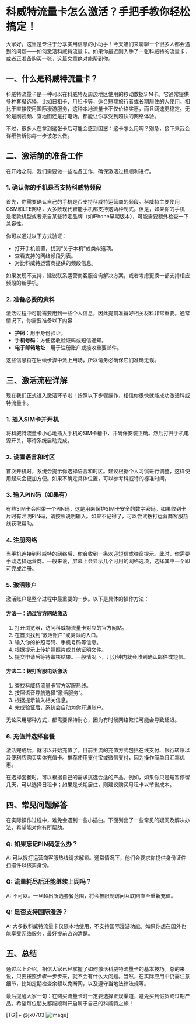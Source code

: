 # 科威特流量卡怎么激活？手把手教你轻松搞定！

大家好，这里是专注于分享实用信息的小助手！今天咱们来聊聊一个很多人都会遇到的问题——如何激活科威特流量卡。如果你最近刚入手了一张科威特的流量卡，或者正准备购买一张，这篇文章绝对能帮到你。

## 一、什么是科威特流量卡？

科威特流量卡是一种可以在科威特及周边地区使用的移动数据SIM卡。它通常提供多种套餐选择，比如日租卡、月租卡等，适合短期旅行者或长期居住的人使用。相比于直接使用国际漫游服务，这种本地流量卡不仅价格实惠，而且网速更稳定。无论是刷视频、查地图还是打电话，都能让你享受到超快的网络体验。

不过，很多人在拿到这张卡后可能会感到困惑：这卡怎么用啊？别急，接下来我会详细告诉你每一步该怎么做。

## 二、激活前的准备工作

在开始之前，我们需要做一些准备工作，确保激活过程顺利进行。

### 1. 确认你的手机是否支持科威特频段

首先，你需要确认自己的手机是否支持科威特运营商的频段。科威特主要使用GSM和LTE网络，大多数现代智能手机都支持这两种制式。但是，如果你的手机是老款机型或者来自某些特定品牌（如iPhone早期版本），可能需要额外检查一下兼容性。

你可以通过以下方式验证：
- 打开手机设置，找到“关于本机”或类似选项。
- 查看支持的网络频段列表。
- 对比科威特运营商提供的频段信息。

如果发现不支持，建议联系运营商客服咨询解决方案，或者考虑更换一部支持相应频段的新手机。

### 2. 准备必要的资料

激活过程中可能需要用到一些个人信息，因此提前准备好相关材料非常重要。通常情况下，你需要准备以下内容：

- **护照**：用于身份验证。
- **手机号码**：方便接收验证码或短信通知。
- **电子邮箱地址**：用于注册账户或接收重要邮件。

这些信息将在后续步骤中派上用场，所以请务必确保它们准确无误。

## 三、激活流程详解

现在我们正式进入激活环节啦！按照以下步骤操作，相信你很快就能成功激活科威特流量卡。

### 1. 插入SIM卡并开机

将科威特流量卡小心地插入手机的SIM卡槽中，并确保安装正确。然后打开手机电源开关，等待系统启动完成。

### 2. 设置语言和时区

首次开机时，系统会提示你选择语言和时区。建议根据个人习惯进行调整，这样使用起来会更加方便。如果不确定具体位置，可以参考科威特的标准时间。

### 3. 输入PIN码（如果有）

有些SIM卡会附带一个PIN码，这是用来保护SIM卡安全的数字密码。如果收到卡片时有注明PIN码，请按照说明输入。如果不记得了，可以尝试拨打运营商客服热线获取帮助。

### 4. 注册网络

当手机连接到科威特的网络后，你会收到一条欢迎短信或弹窗提示。此时，你需要手动选择运营商。一般来说，屏幕上会显示几个可用的网络选项，选择其中一个即可完成注册。

### 5. 激活账户

激活账户是整个过程中最重要的一步。以下是具体的操作方法：

#### 方法一：通过官方网站激活

1. 打开浏览器，访问科威特流量卡对应的官方网站。
2. 在首页找到“激活账户”或类似的入口。
3. 输入你的护照号码、手机号码等信息。
4. 根据提示上传护照照片或其他证明文件。
5. 提交申请后等待审核结果。一般情况下，几分钟内就会收到确认邮件或短信。

#### 方法二：拨打客服电话激活

1. 查找科威特流量卡官方客服热线。
2. 按照语音导航选择“激活服务”。
3. 根据提示输入相关信息。
4. 完成验证后，系统会自动为你开通账户。

无论采用哪种方式，都需要保持耐心，因为有时候网络繁忙可能会导致延迟。

### 6. 充值并选择套餐

激活完成后，就可以开始充值了。目前主流的充值方式包括在线支付、银行转账以及便利店购买实体充值卡。推荐使用支付宝或微信支付，因为操作简单且汇率优惠。

在选择套餐时，可以根据自己的需求挑选合适的产品。例如，如果你只是短暂停留几天，可以选择日租卡；如果是长期居住，则建议购买月租卡以节省成本。

## 四、常见问题解答

在实际操作过程中，难免会遇到一些小插曲。下面列出了一些常见的疑问及解决办法，希望能对你有所帮助。

### Q: 如果忘记PIN码怎么办？
A: 可以拨打运营商客服热线请求解锁。通常情况下，他们会要求你提供身份证件扫描件以核实身份。

### Q: 流量耗尽后还能继续上网吗？
A: 不可以。一旦超出所选套餐范围，将会被限制访问互联网直至重新充值。

### Q: 是否支持国际漫游？
A: 大多数科威特流量卡仅限本地使用，不支持国际漫游功能。如果你想在国外也能享受网络服务，最好提前咨询清楚。

## 五、总结

通过以上介绍，相信大家已经掌握了如何激活科威特流量卡的基本技巧。总的来说，只要按照步骤一步步来，就不会有什么大问题。当然，在实际应用中仍需注意细节，比如定期检查余额以免断网，以及遵守当地法律法规等。

最后提醒大家一句：在购买流量卡时一定要选择正规渠道，避免买到假货或过期产品。希望每位朋友都能顺利开启属于自己的科威特之旅！

[TG💪+ @jx0703 ![Image](https://github.com/user-attachments/assets/dbca1d08-cadb-493c-b0ec-ad6f7a83f270)]